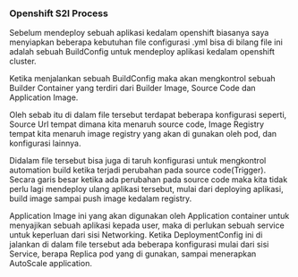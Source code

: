 ### Openshift S2I Process

Sebelum mendeploy sebuah aplikasi kedalam openshift biasanya saya menyiapkan beberapa kebutuhan file configurasi .yml bisa di bilang file ini adalah sebuah BuildConfig untuk mendeploy aplikasi kedalam openshift cluster.

Ketika menjalankan sebuah BuildConfig maka akan mengkontrol sebuah Builder Container yang terdiri dari Builder Image, Source Code dan Application Image.

Oleh sebab itu di dalam file tersebut terdapat beberapa konfigurasi seperti, Source Url tempat dimana kita menaruh source code, Image Registry tempat kita menaruh image registry yang akan di gunakan oleh pod, dan konfigurasi lainnya.

Didalam file tersebut bisa juga di taruh konfigurasi untuk mengkontrol automation build ketika terjadi perubahan pada source code(Trigger). Secara garis besar ketika ada perubahan pada source code maka kita tidak perlu lagi mendeploy ulang aplikasi tersebut, mulai dari deploying aplikasi, build image sampai push image kedalam registry.

Application Image ini yang akan digunakan oleh Application container untuk menyajikan sebuah aplikasi kepada user, maka di perlukan sebuah service untuk keperluan dari sisi Networking.
Ketika DeploymentConfig ini di jalankan di dalam file tersebut ada beberapa konfigurasi mulai dari sisi Service, berapa Replica pod yang di gunakan, sampai menerapkan AutoScale application.